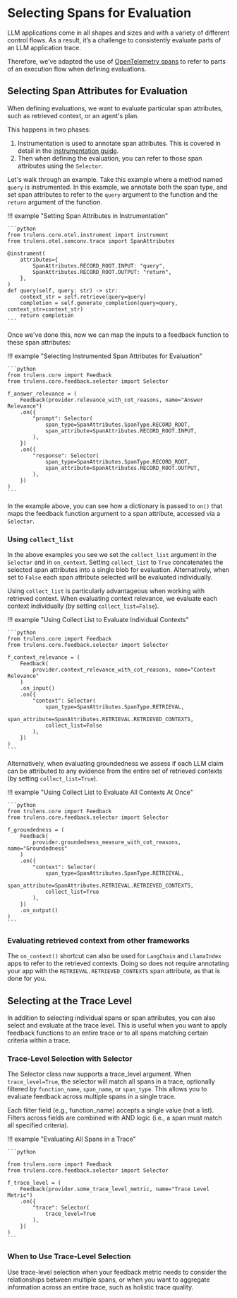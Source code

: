 # Selecting Spans for Evaluation

LLM applications come in all shapes and sizes and with a variety of different
control flows. As a result, it’s a challenge to consistently evaluate parts of an
LLM application trace.

Therefore, we’ve adapted the use of [OpenTelemetry spans](https://opentelemetry.io/docs/specs/otel/overview/#spans)
to refer to parts of an execution flow when defining evaluations.

## Selecting Span Attributes for Evaluation

When defining evaluations, we want to evaluate particular span attributes, such as retrieved context, or an agent's plan.

This happens in two phases:

1. Instrumentation is used to annotate span attributes. This is covered in detail in the [instrumentation guide](../../instrumentation/index.md).
2. Then when defining the evaluation, you can refer to those span attributes using the `Selector`.

Let's walk through an example. Take this example where a method named `query` is instrumented. In this example, we annotate both the span type, and set span attributes to refer to the `query` argument to the function and the `return` argument of the function.

!!! example "Setting Span Attributes in Instrumentation"

    ```python
    from trulens.core.otel.instrument import instrument
    from trulens.otel.semconv.trace import SpanAttributes

    @instrument(
        attributes={
            SpanAttributes.RECORD_ROOT.INPUT: "query",
            SpanAttributes.RECORD_ROOT.OUTPUT: "return",
        },
    )
    def query(self, query: str) -> str:
        context_str = self.retrieve(query=query)
        completion = self.generate_completion(query=query, context_str=context_str)
        return completion
    ```

Once we've done this, now we can map the inputs to a feedback function to these span attributes:

!!! example "Selecting Instrumented Span Attributes for Evaluation"

    ```python
    from trulens.core import Feedback
    from trulens.core.feedback.selector import Selector

    f_answer_relevance = (
        Feedback(provider.relevance_with_cot_reasons, name="Answer Relevance")
        .on({
            "prompt": Selector(
                span_type=SpanAttributes.SpanType.RECORD_ROOT,
                span_attribute=SpanAttributes.RECORD_ROOT.INPUT,
            ),
        })
        .on({
            "response": Selector(
                span_type=SpanAttributes.SpanType.RECORD_ROOT,
                span_attribute=SpanAttributes.RECORD_ROOT.OUTPUT,
            ),
        })
    )
    ```

In the example above, you can see how a dictionary is passed to `on()` that maps the feedback function argument to a span attribute, accessed via a `Selector`.

### Using `collect_list`

In the above examples you see we set the `collect_list` argument in the `Selector` and in `on_context`. Setting `collect_list` to `True` concatenates the selected span attributes into a single blob for evaluation. Alternatively, when set to `False` each span attribute selected will be evaluated individually.

Using `collect_list` is particularly advantageous when working with retrieved context. When evaluating context relevance, we evaluate each context individually (by setting `collect_list=False`).

!!! example "Using Collect List to Evaluate Individual Contexts"

    ```python
    from trulens.core import Feedback
    from trulens.core.feedback.selector import Selector

    f_context_relevance = (
        Feedback(
            provider.context_relevance_with_cot_reasons, name="Context Relevance"
        )
        .on_input()
        .on({
            "context": Selector(
                span_type=SpanAttributes.SpanType.RETRIEVAL,
                span_attribute=SpanAttributes.RETRIEVAL.RETRIEVED_CONTEXTS,
                collect_list=False
            ),
        })
    )
    ```

Alternatively, when evaluating groundedness we assess if each LLM claim can be attributed to any evidence from the entire set of retrieved contexts (by setting `collect_list=True`).

!!! example "Using Collect List to Evaluate All Contexts At Once"

    ```python
    from trulens.core import Feedback
    from trulens.core.feedback.selector import Selector

    f_groundedness = (
        Feedback(
            provider.groundedness_measure_with_cot_reasons, name="Groundedness"
        )
        .on({
            "context": Selector(
                span_type=SpanAttributes.SpanType.RETRIEVAL,
                span_attribute=SpanAttributes.RETRIEVAL.RETRIEVED_CONTEXTS,
                collect_list=True
            ),
        })
        .on_output()
    )
    ```

### Evaluating retrieved context from other frameworks

The `on_context()` shortcut can also be used for `LangChain` and `LlamaIndex` apps to refer to the retrieved contexts. Doing so does not require annotating your app with the `RETRIEVAL.RETRIEVED_CONTEXTS` span attribute, as that is done for you.

## Selecting at the Trace Level

In addition to selecting individual spans or span attributes, you can also select and evaluate at the trace level. This is useful when you want to apply feedback functions to an entire trace or to all spans matching certain criteria within a trace.

### Trace-Level Selection with Selector

The Selector class now supports a trace_level argument. When `trace_level=True`, the selector will match all spans in a trace, optionally filtered by `function_name`, `span_name`, or `span_type`. This allows you to evaluate feedback across multiple spans in a single trace.

Each filter field (e.g., function_name) accepts a single value (not a list). Filters across fields are combined with AND logic (i.e., a span must match all specified criteria).

!!! example "Evaluating All Spans in a Trace"

    ```python

    from trulens.core import Feedback
    from trulens.core.feedback.selector import Selector

    f_trace_level = (
        Feedback(provider.some_trace_level_metric, name="Trace Level Metric")
        .on({
            "trace": Selector(
                trace_level=True
            ),
        })
    )
    ```

### When to Use Trace-Level Selection

Use trace-level selection when your feedback metric needs to consider the relationships between multiple spans, or when you want to aggregate information across an entire trace, such as holistic trace quality.
